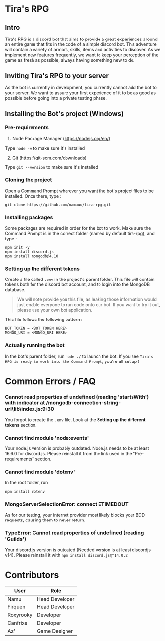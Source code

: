 # Tira's RPG

## Intro

Tira's RPG is a discord bot that aims to provide a great experiences around an entire game that fits in the code of a simple discord bot. This adventure will contain a variety of armors, skills, items and activities to discover. As we implement new features frequently, we want to keep your perception of the game as fresh as possible, always having something new to do.

## Inviting Tira's RPG to your server

As the bot is currently in development, you currently cannot add the bot to your server. We want to assure your first experience of it to be as good as possible before going into a private testing phase.

## Installing the Bot's project (Windows)

### Pre-requirements

1. Node Package Manager (https://nodejs.org/en/)

Type `node -v` to make sure it's installed

2. Git (https://git-scm.com/downloads)

Type `git --version` to make sure it's installed

### Cloning the project

Open a Command Prompt wherever you want the bot's project files to be installed. Once there, type :
```
git clone https://github.com/namuuu/tira-rpg.git
```

### Installing packages

Some packages are required in order for the bot to work. Make sure the Command Prompt is in the correct folder (named by default tira-rpg), and type :

```
npm init -y
npm install discord.js
npm install mongodb@4.10
```

### Setting up the different tokens

Create a file called `.env` in the project's parent folder. This file will contain tokens both for the discord bot account, and to login into the MongoDB database.
> We will note provide you this file, as leaking those information would just enable everyone to run code onto our bot. If you want to try it out, please use your own bot application.

This file follows the following pattern :
```
BOT_TOKEN = <BOT_TOKEN HERE>
MONGO_URI = <MONGO_URI HERE>
```

### Actually running the bot
In the bot's parent folder, run `node ./` to launch the bot. If you see `Tira's RPG is ready to work into the Command Prompt`, you're all set up !

# Common Errors / FAQ

### Cannot read properties of undefined (reading 'startsWith') with indicator at /mongodb-connection-string-url\lib\index.js:9:30

You forgot to create the `.env` file. Look at the **Setting up the different tokens** section.

### Cannot find module 'node:events'

Your node.js version is probably outdated. Node.js needs to be at least 16.6.0 for discord.js. Please reinstall it from the link used in the "Pre-requirements" section.

### Cannot find module 'dotenv'

In the root folder, run

```
npm install dotenv
```

### MongoServerSelectionError: connect ETIMEDOUT

As for our testing, your internet provider most likely blocks your BDD requests, causing them to never return. 

### TypeError: Cannot read properties of undefined (reading 'Guilds')

Your discord.js version is outdated (Needed version is at least discordjs v14). Please reinstall it with `npm install discord.js@^14.0.2`

# Contributors

| User | Role |
| --- | --- |
| Namu | Head Developer |
| Firquen | Head Developer |
| Roxyrooky | Developer |
| Canfrixe | Developer |
| Az' | Game Designer |
